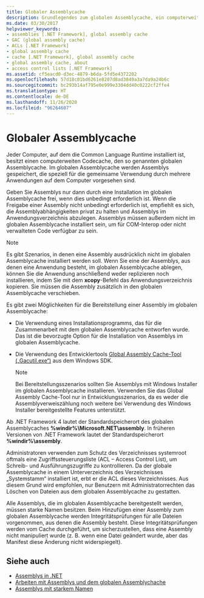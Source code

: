 ```yaml
---
title: Globaler Assemblycache
description: Grundlegendes zum globalen Assemblycache, ein computerweiter Codecache, in dem die Common Language Runtime für .NET installiert ist
ms.date: 03/30/2017
helpviewer_keywords:
- assemblies [.NET Framework], global assembly cache
- GAC (global assembly cache)
- ACLs [.NET Framework]
- global assembly cache
- cache [.NET Framework], global assembly cache
- global assembly cache, about
- access control lists [.NET Framework]
ms.assetid: cf5eacd0-d3ec-4879-b6da-5fd5e4372202
ms.openlocfilehash: 57d18c01bd6261e8207d8ad3849a3a7da9a24b6c
ms.sourcegitcommit: bc293b14af795e0e999e3304dd40c0222cf2ffe4
ms.translationtype: HT
ms.contentlocale: de-DE
ms.lasthandoff: 11/26/2020
ms.locfileid: "96264607"
---
```

# <a name="global-assembly-cache"></a>Globaler Assemblycache

Jeder Computer, auf dem die Common Language Runtime installiert ist, besitzt einen computerweiten Codecache, den so genannten globalen Assemblycache. Im globalen Assemblycache werden Assemblys gespeichert, die speziell für die gemeinsame Verwendung durch mehrere Anwendungen auf dem Computer vorgesehen sind.  
  
 Geben Sie Assemblys nur dann durch eine Installation im globalen Assemblycache frei, wenn dies unbedingt erforderlich ist. Wenn die Freigabe einer Assembly nicht unbedingt erforderlich ist, empfiehlt es sich, die Assemblyabhängigkeiten privat zu halten und Assemblys im Anwendungsverzeichnis abzulegen. Assemblys müssen außerdem nicht im globalen Assemblycache installiert sein, um für COM-Interop oder nicht verwalteten Code verfügbar zu sein.  
  
> [!NOTE]
> Es gibt Szenarios, in denen eine Assembly ausdrücklich nicht im globalen Assemblycache installiert werden soll. Wenn Sie eine der Assemblys, aus denen eine Anwendung besteht, im globalen Assemblycache ablegen, können Sie die Anwendung anschließend weder replizieren noch installieren, indem Sie mit dem **xcopy**-Befehl das Anwendungsverzeichnis kopieren. Sie müssen die Assembly zusätzlich in den globalen Assemblycache verschieben.  
  
 Es gibt zwei Möglichkeiten für die Bereitstellung einer Assembly im globalen Assemblycache:  
  
- Die Verwendung eines Installationsprogramms, das für die Zusammenarbeit mit dem globalen Assemblycache entworfen wurde. Das ist die bevorzugte Option für die Installation von Assemblys im globalen Assemblycache.  
  
- Die Verwendung des Entwicklertools [Global Assembly Cache-Tool („Gacutil.exe“)](../tools/gacutil-exe-gac-tool.md) aus dem Windows SDK.  
  
    > [!NOTE]
    > Bei Bereitstellungsszenarios sollten Sie Assemblys mit Windows Installer im globalen Assemblycache installieren. Verwenden Sie das Global Assembly Cache-Tool nur in Entwicklungsszenarios, da es weder die Assemblyverweiszählung noch weitere bei Verwendung des Windows Installer bereitgestellte Features unterstützt.  
  
 Ab .NET Framework 4 lautet der Standardspeicherort des globalen Assemblycaches **%windir%\Microsoft.NET\assembly**. In früheren Versionen von .NET Framework lautet der Standardspeicherort **%windir%\assembly**.  
  
 Administratoren verwenden zum Schutz des Verzeichnisses systemroot oftmals eine Zugriffssteuerungsliste (ACL – Access Control List), um Schreib- und Ausführungszugriffe zu kontrollieren. Da der globale Assemblycache in einem Unterverzeichnis des Verzeichnisses „Systemstamm“ installiert ist, erbt er die ACL dieses Verzeichnisses. Aus diesem Grund wird empfohlen, nur Benutzern mit Administratorrechten das Löschen von Dateien aus dem globalen Assemblycache zu gestatten.  
  
 Alle Assemblys, die im globalen Assemblycache bereitgestellt werden, müssen starke Namen besitzen. Beim Hinzufügen einer Assembly zum globalen Assemblycache werden Integritätsprüfungen für alle Dateien vorgenommen, aus denen die Assembly besteht. Diese Integritätsprüfungen werden vom Cache durchgeführt, um sicherzustellen, dass eine Assembly nicht manipuliert wurde (z. B. wenn eine Datei geändert wurde, aber das Manifest diese Änderung nicht widerspiegelt).  
  
## <a name="see-also"></a>Siehe auch

- [Assemblys in .NET](../../standard/assembly/index.md)
- [Arbeiten mit Assemblys und dem globalen Assemblychache](working-with-assemblies-and-the-gac.md)
- [Assemblys mit starkem Namen](../../standard/assembly/strong-named.md)
